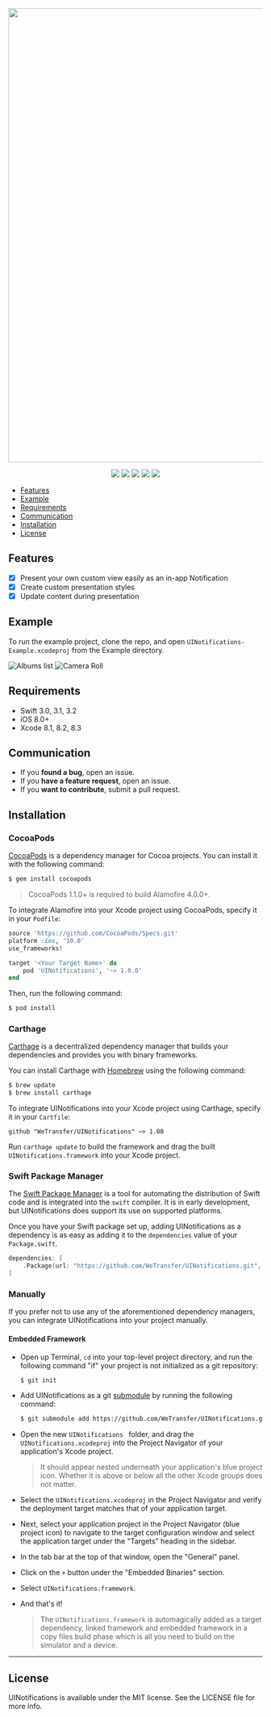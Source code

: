 <p align="center">
    <img width="900px" src="banner.png">
</p>

<p align="center">
<img src="http://img.shields.io/travis/Antoine van der Lee/UINotifications.svg?style=flat"/>
<img src="https://img.shields.io/cocoapods/v/UINotifications.svg?style=flat"/>
<img src="https://img.shields.io/cocoapods/l/UINotifications.svg?style=flat"/>
<img src="https://img.shields.io/cocoapods/p/UINotifications.svg?style=flat"/>
<img src="https://img.shields.io/badge/License-MIT-yellow.svg?style=flat"/>
</p>

- [Features](#features)
- [Example](#example)
- [Requirements](#requirements)
- [Communication](#communication)
- [Installation](#installation)
- [License](#license)

## Features
- [x] Present your own custom view easily as an in-app Notification
- [x] Create custom presentation styles
- [x] Update content during presentation

## Example

To run the example project, clone the repo, and open `UINotifications-Example.xcodeproj` from the Example directory.

![Albums list](Assets/succes_notification.png?raw=true)
![Camera Roll](Assets/failure_notification.png?raw=true)

## Requirements
- Swift 3.0, 3.1, 3.2
- iOS 8.0+
- Xcode 8.1, 8.2, 8.3

## Communication

- If you **found a bug**, open an issue.
- If you **have a feature request**, open an issue.
- If you **want to contribute**, submit a pull request.

## Installation

### CocoaPods

[CocoaPods](http://cocoapods.org) is a dependency manager for Cocoa projects. You can install it with the following command:

```bash
$ gem install cocoapods
```

> CocoaPods 1.1.0+ is required to build Alamofire 4.0.0+.

To integrate Alamofire into your Xcode project using CocoaPods, specify it in your `Podfile`:

```ruby
source 'https://github.com/CocoaPods/Specs.git'
platform :ios, '10.0'
use_frameworks!

target '<Your Target Name>' do
    pod 'UINotifications', '~> 1.0.0'
end
```

Then, run the following command:

```bash
$ pod install
```

### Carthage

[Carthage](https://github.com/Carthage/Carthage) is a decentralized dependency manager that builds your dependencies and provides you with binary frameworks.

You can install Carthage with [Homebrew](http://brew.sh/) using the following command:

```bash
$ brew update
$ brew install carthage
```

To integrate UINotifications into your Xcode project using Carthage, specify it in your `Cartfile`:

```ogdl
github "WeTransfer/UINotifications" ~> 1.00
```

Run `carthage update` to build the framework and drag the built `UINotifications.framework` into your Xcode project.

### Swift Package Manager

The [Swift Package Manager](https://swift.org/package-manager/) is a tool for automating the distribution of Swift code and is integrated into the `swift` compiler. It is in early development, but UINotifications does support its use on supported platforms. 

Once you have your Swift package set up, adding UINotifications as a dependency is as easy as adding it to the `dependencies` value of your `Package.swift`.

```swift
dependencies: [
    .Package(url: "https://github.com/WeTransfer/UINotifications.git", majorVersion: 1)
]
```

### Manually

If you prefer not to use any of the aforementioned dependency managers, you can integrate UINotifications into your project manually.

#### Embedded Framework

- Open up Terminal, `cd` into your top-level project directory, and run the following command "if" your project is not initialized as a git repository:

  ```bash
  $ git init
  ```

- Add UINotifications as a git [submodule](http://git-scm.com/docs/git-submodule) by running the following command:

  ```bash
  $ git submodule add https://github.com/WeTransfer/UINotifications.git
  ```

- Open the new `UINotifications ` folder, and drag the `UINotifications.xcodeproj` into the Project Navigator of your application's Xcode project.

    > It should appear nested underneath your application's blue project icon. Whether it is above or below all the other Xcode groups does not matter.

- Select the `UINotifications.xcodeproj` in the Project Navigator and verify the deployment target matches that of your application target.
- Next, select your application project in the Project Navigator (blue project icon) to navigate to the target configuration window and select the application target under the "Targets" heading in the sidebar.
- In the tab bar at the top of that window, open the "General" panel.
- Click on the `+` button under the "Embedded Binaries" section.
- Select `UINotifications.framework`.
- And that's it!

  > The `UINotifications.framework` is automagically added as a target dependency, linked framework and embedded framework in a copy files build phase which is all you need to build on the simulator and a device.

---

## License

UINotifications is available under the MIT license. See the LICENSE file for more info.
